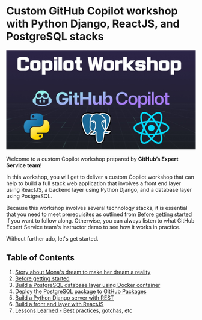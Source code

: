 # Custom GitHub Copilot workshop with Python Django, ReactJS, and PostgreSQL stacks

![GitHub Copilot Workshop](./images/cover-copilot.jpg)

Welcome to a custom Copilot workshop prepared by **GitHub’s Expert Service team**!

In this workshop, you will get to deliver a custom Copilot workshop that can help to build a full stack web application that involves a front end layer using ReactJS, a backend layer using Python Django, and a database layer using PostgreSQL.

Because this workshop involves several technology stacks, it is essential that you need to meet prerequisites as outlined from [Before getting started](docs/2_BeforeGettingStarted/README.md) if you want to follow along. Otherwise, you can always listen to what GitHub Expert Service team's instructor demo to see how it works in practice.

Without further ado, let's get started.

## Table of Contents

1. [Story about Mona's dream to make her dream a reality](docs/1_Story/README.md)
2. [Before getting started](docs/2_BeforeGettingStarted/README.md)
3. [Build a PostgreSQL database layer using Docker container](docs/3_BuildPostgreSQL/README.md)
4. [Deploy the PostgreSQL package to GitHub Packages](docs/4_StoringPostgreSQLImageRegistry/README.md)
5. [Build a Python Django server with REST](docs/5_BuildPythonDjango/README.md)
6. [Build a front end layer with ReactJS](docs/6_BuildReactJS/README.md)
7. [Lessons Learned - Best practices, gotchas, etc](docs/7_LessonsLearned/README.md)
